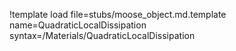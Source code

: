!template load file=stubs/moose_object.md.template name=QuadraticLocalDissipation syntax=/Materials/QuadraticLocalDissipation